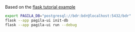 Based on the [flask tutorial example](https://github.com/pallets/flask/tree/main/examples/tutorial)

```sh
export PAGILA_DB="postgresql://bdr:bdr@localhost:5432/bdr"
flask --app pagila-ui init-db
flask --app pagila-ui run --debug
```

